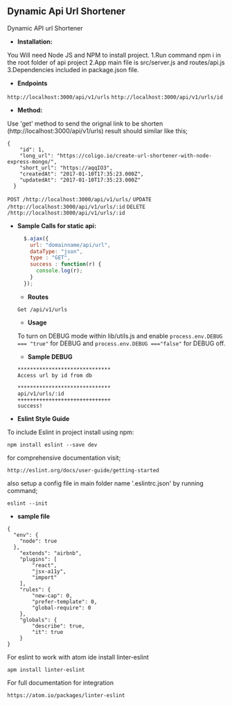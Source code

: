 **Dynamic Api Url Shortener**
----
Dynamic API url Shortener


  * **Installation:**

  You Will need Node JS and NPM to install project.
  1.Run command npm i in the root folder of api project
  2.App main file is src/server.js and routes/api.js
  3.Dependencies included in package.json file.



  * **Endpoints**

   `http://localhost:3000/api/v1/urls`
   `http://localhost:3000/api/v1/urls/id`


  * **Method:**

  Use 'get' method to send the orignal link to be shorten (http://localhost:3000/api/v1/urls)
  result should similar like this;


```
{
    "id": 1,
    "long_url": "https://coligo.io/create-url-shortener-with-node-express-mongo/",
    "short_url": "https://aqqIO3",
    "createdAt": "2017-01-10T17:35:23.000Z",
    "updatedAt": "2017-01-10T17:35:23.000Z"
  }

```
``POST /http://localhost:3000/api/v1/urls/``
``UPDATE /http://localhost:3000/api/v1/urls/:id``
``DELETE /http://localhost:3000/api/v1/urls/:id``


* **Sample Calls for static api:**

  ```javascript
    $.ajax({
      url: "domainname/api/url",
      dataType: "json",
      type : "GET",
      success : function(r) {
        console.log(r);
      }
    });
  ```


    * **Routes**

    `Get /api/v1/urls`



    * **Usage**

    To turn on DEBUG mode within lib/utils.js
    and enable `process.env.DEBUG === "true"` for DEBUG
    and `process.env.DEBUG ==="false"` for DEBUG off.

    * **Sample DEBUG**


    ```
  ******************************
  Access url by id from db

  ******************************
   api/v1/urls/:id
  ++++++++++++++++++++++++++++++
   success!
    ```

* **Eslint Style Guide**

To include Eslint in project install using npm:

``npm install eslint --save dev``

for comprehensive documentation visit;

``http://eslint.org/docs/user-guide/getting-started``

also setup a config file in main folder name '.eslintrc.json' by running command;

``eslint --init``

* **sample file**

```
{
  "env": {
    "node": true
  },
    "extends": "airbnb",
    "plugins": [
        "react",
        "jsx-a11y",
        "import"
    ],
    "rules": {
  		"new-cap": 0,
  		"prefer-template": 0,
  		"global-require": 0
  	},
  	"globals": {
  		"describe": true,
  		"it": true
  	}
}
```

For eslint to work with atom ide install linter-eslint

``apm install linter-eslint``

For full documentation for integration

``https://atom.io/packages/linter-eslint``
